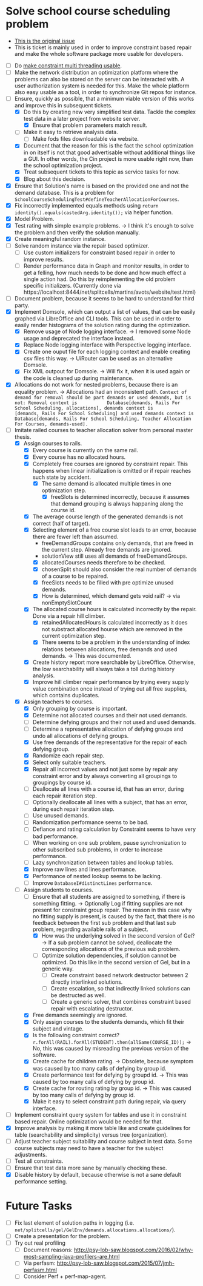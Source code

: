 # Solve school course scheduling problem
* [This is the original issue](https://github.com/www-splitcells-net/net.splitcells.network/issues/8)
* This is ticket is mainly used in order to improve constraint based repair and make the whole software package more usable for developers.
* [ ] Do [make constraint multi threading usable](2024-08-27-make-constraint-multi-threading-useable.md).
* [ ] Make the network distribution an optimization platform where the problems can also be stored on the server can be interacted with.
  A user authorization system is needed for this.
  Make the whole platform also easy usable as a tool, in order to synchronize Git repos for instance.
* [ ] Ensure, quickly as possible, that a minimum viable version of this works and improve this in subsequent tickets.
    * [x] Do this by creating new very simplified test data.
      Tackle the complex test data in a later project from website server.
        * [x] Ensure that problem parameters match result.
    * [ ] Make it easy to retrieve analysis data.
        * [ ] Make fods files downloadable via website.
    * [x] Document that the reason for this is the fact the school optimization in on itself is not that good advertisable without additional things like a GUI. In other words, the Cin project is more usable right now, than the school optimization project.
    * [x] Treat subsequent tickets to this topic as service tasks for now.
    * [x] Blog about this decision.
* [x] Ensure that Solution's name is based on the provided one and not the demand database.
  This is a problem for `SchoolCourseSchedulingTest#defineTeacherAllocationForCourses`.
* [x] Fix incorrectly implemented equals methods using `return identity().equals(castedArg.identity());` via helper function.
* [x] Model Problem.
* [x] Test rating with simple example problems. -> I think it's enough to solve the problem and then verify the solution manually.
* [x] Create meaningful random instance.
* [ ] Solve random instance via the repair based optimizer.
    * [ ] Use custom initializers for constraint based repair in order to improve results.
    * [ ] Render performance data in Graph and monitor results,
      in order to get a felling, how much needs to be done and how much effect a single action had.
      Do this by reimplementing the old problem specific initializers.
      (Currently done via https://localhost:8444/net/splitcells/martins/avots/website/test.html)
* [ ] Document problem, because it seems to be hard to understand for third party.
* [x] Implement Domsole, which can output a list of values, that can be easily graphed via LibreOffice and CLI tools.
  This can be used in order to easily render histograms of the solution rating during the optimization.
    * [x] Remove usage of Node logging interface. -> I removed some Node usage and deprecated the interface instead.
    * [x] Replace Node logging interface with Perspective logging interface.
    * [x] Create one ouput file for each logging context and enable creating csv files this way. -> UiRouter can be used as an alternative Domsole.
    * [x] Fix XML outpout for Domsole. -> Will fix it, when it is used again or the code is cleaned up during maintenance.
* [x] Allocations do not work for nested problems, because there is an equality problem. -> Allocations had an inconsistent path.
  ``Context of demand for removal should be part demands or used demands, but is not:
  Removal context is           Database[demands, Rails For School Scheduling, allocations],
  demands context is          [demands, Rails For School Scheduling] and
  used demands context is Database[demands, Rails For School Scheduling, Teacher Allocation For Courses, demands-used].``
* [ ] Imitate railed courses to teacher allocation solver from personal master thesis.
    * [x] Assign courses to rails.
        * [x] Every course is currently on the same rail.
        * [x] Every course has no allocated hours.
        * [x] Completely free courses are ignored by constraint repair.
          This happens when linear initialization is omitted or if repair reaches such state by accident.
            * [x] The same demand is allocated multiple times in one optimization step.
                * [x] freeSlots is determined incorrectly, because it assumes that demand grouping is always happaning along the course id.
        * [x] The average course length of the generated demands is not correct (half of target).
        * [x] Selecting element of a free course slot leads to an error, because there are fewer left than assumed.
            * freeDemandGroups contains only demands, that are freed in the current step. Already free demands are ignored.
            * solutionView still uses all demands of freeDemandGroups.
            * [x] allocatedCourses needs therefore to be checked.
            * [x] chosenSplit should also consider the real number of demands of a course to be repaired.
            * [x] freeSlots needs to be filled with pre optimize unused demands.
            * [x] How is determined, which demand gets void rail? -> via nonEmptySlotCount
        * [x] The allocated course hours is calculated incorrectly by the repair. Done via a repair hill climber.
            * [x] retainedAllocatedHours is calculated incorrectly as it does not substract allocated hourse which are removed in the current optimization step.
            * [x] There seems to be a problem in the understanding of index relations between allocations, free demands and used
              demands. -> This was documented.
        * [x] Create history report more searchable by LibreOffice.
          Otherwise, the low searchability will always take a toll during history analysis.
        * [x] Improve hill climber repair performance by trying every supply value combination once instead of trying out all free supplies, which contains duplicates.
    * [x] Assign teachers to courses.
        * [x] Only grouping by course is important.
        * [x] Determine not allocated courses and their not used demands.
        * [ ] Determine defying groups and their not used and used demands.
        * [ ] Determine a representative allocation of defying groups and undo all allocations of defying groups.
        * [x] Use free demands of the representative for the repair of each defying group.
        * [x] Randomize each repair step.
        * [x] Select only suitable teachers.
        * [x] Repair all incorrect values and not just some by repair any constraint error and by always converting all groupings to groupings by course id.
        * [ ] Deallocate all lines with a course id, that has an error, during each repair iteration step.
        * [ ] Optionally deallocate all lines with a subject, that has an error, during each repair iteration step.
        * [ ] Use unused demands.
        * [ ] Randomization performance seems to be bad.
        * [ ] Defiance and rating calculation by Constraint seems to have very bad performance.
        * [ ] When working on one sub problem, pause synchronization to other subscribed sub problems, in order to increase performance.
        * [ ] Lazy synchronization between tables and lookup tables.
        * [x] Improve raw lines and lines performance.
        * [x]  Performance of nested lookup seems to be lacking.
        * [ ] Improve `DatabaseI#distinctLines` performance.
    * [ ] Assign students to courses.
        * [ ] Ensure that all students are assigned to something, if there is something fitting. -> Optionally Log if fitting supplies are not present for constraint group repair. The reason in this case why no fitting supply is present, is caused by the fact, that there is no feedback between the first sub problem and that last sub problem, regarding available rails of a subject.
            * [x] How was the underlying solved in the second version of Gel? -> If a sub problem cannot be solved, deallocate the corresponding allocations of the previous sub problem.
            * [ ] Optimize solution dependencies, if solution cannot be optimized. Do this like in the second version of Gel, but in a generic way.
                * [ ] Create constraint based network destructor between 2 directly interlinked solutions.
                * [ ] Create escalation, so that indirectly linked solutions can be destructed as well.
                * [ ] Create a generic solver, that combines constraint based repair with escalating destructor.
        * [x] Free demands seemingly are ignored.
        * [x] Only assign courses to the students demands, which fit their subject and vintage.
        * [x] Is the following constraint correct? `r.forAll(RAIL).forAll(STUDENT).then(allSame(COURSE_ID));` -> No, this was caused by misreading the previous version of the software.
        * [x] Create cache for children rating. -> Obsolete, because symptom was caused by too many calls of defying by group id.
        * [x] Create performance test for defying by groupd id. -> This was caused by too many calls of defying by group id.
        * [x] Create cache for routing rating by group id. -> This was caused by too many calls of defying by group id.
        * [x] Make it easy to select constraint path during repair, via query interface.
* [ ] Implement constraint query system for tables and use it in constraint based repair. Online optimization would be needed for that.
* [x] Improve analysis by making it more table like and create guidelines for table (searchability and simplicity) versus tree (organization).
* [ ] Adjust teacher subject suitability and course subject in test data. Some course subjects may need to have a teacher for the subject adjustments.
* [ ] Test all constraints.
* [ ] Ensure that test data more sane by manually checking these.
* [x] Disable history by default, because otherwise is not a sane default performance setting.

# Future Tasks
* [ ] Fix last element of solution paths in logging (i.e. `net/splitcells/gel/GelEnv/demands.allocations.allocations/`).
* [ ] Create a presentation for the problem.
* [ ] Try out real profiling
    * [ ] Document reasons: http://psy-lob-saw.blogspot.com/2016/02/why-most-sampling-java-profilers-are.html
    * [ ] Via perfasm: http://psy-lob-saw.blogspot.com/2015/07/jmh-perfasm.html
    * [ ] Consider Perf + perf-map-agent.